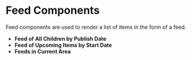 # Feed Components

Feed components are used to render a list of items in the form of a feed.

-   **Feed of All Children by Publish Date**
-   **Feed of Upcoming Items by Start Date**
-   **Feeds in Current Area**


